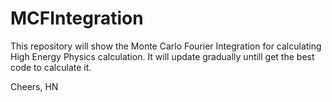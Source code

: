 # MCFIntegration

This repository will show the Monte Carlo Fourier Integration for calculating High Energy Physics calculation.
It will update gradually untill get the best code to calculate it.

Cheers,
HN
